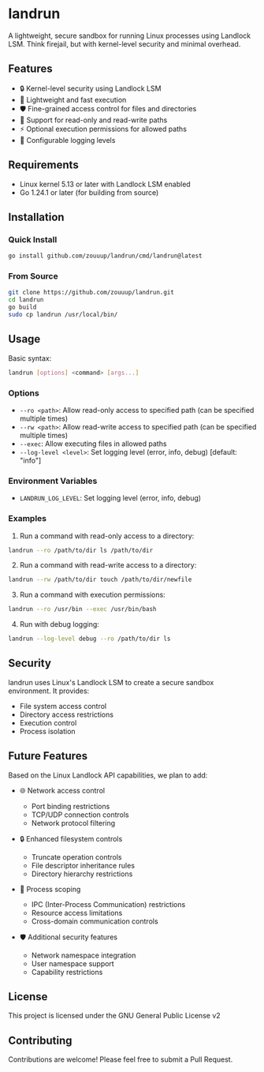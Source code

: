 # landrun

A lightweight, secure sandbox for running Linux processes using Landlock LSM. Think firejail, but with kernel-level security and minimal overhead.

## Features

- 🔒 Kernel-level security using Landlock LSM
- 🚀 Lightweight and fast execution
- 🛡️ Fine-grained access control for files and directories
- 🔄 Support for read-only and read-write paths
- ⚡ Optional execution permissions for allowed paths
- 📝 Configurable logging levels

## Requirements

- Linux kernel 5.13 or later with Landlock LSM enabled
- Go 1.24.1 or later (for building from source)

## Installation

### Quick Install

```bash
go install github.com/zouuup/landrun/cmd/landrun@latest
```

### From Source

```bash
git clone https://github.com/zouuup/landrun.git
cd landrun
go build
sudo cp landrun /usr/local/bin/
```

## Usage

Basic syntax:

```bash
landrun [options] <command> [args...]
```

### Options

- `--ro <path>`: Allow read-only access to specified path (can be specified multiple times)
- `--rw <path>`: Allow read-write access to specified path (can be specified multiple times)
- `--exec`: Allow executing files in allowed paths
- `--log-level <level>`: Set logging level (error, info, debug) [default: "info"]

### Environment Variables

- `LANDRUN_LOG_LEVEL`: Set logging level (error, info, debug)

### Examples

1. Run a command with read-only access to a directory:

```bash
landrun --ro /path/to/dir ls /path/to/dir
```

2. Run a command with read-write access to a directory:

```bash
landrun --rw /path/to/dir touch /path/to/dir/newfile
```

3. Run a command with execution permissions:

```bash
landrun --ro /usr/bin --exec /usr/bin/bash
```

4. Run with debug logging:

```bash
landrun --log-level debug --ro /path/to/dir ls
```

## Security

landrun uses Linux's Landlock LSM to create a secure sandbox environment. It provides:

- File system access control
- Directory access restrictions
- Execution control
- Process isolation

## Future Features

Based on the Linux Landlock API capabilities, we plan to add:

- 🌐 Network access control

  - Port binding restrictions
  - TCP/UDP connection controls
  - Network protocol filtering

- 🔒 Enhanced filesystem controls

  - Truncate operation controls
  - File descriptor inheritance rules
  - Directory hierarchy restrictions

- 🔄 Process scoping

  - IPC (Inter-Process Communication) restrictions
  - Resource access limitations
  - Cross-domain communication controls

- 🛡️ Additional security features
  - Network namespace integration
  - User namespace support
  - Capability restrictions

## License

This project is licensed under the GNU General Public License v2

## Contributing

Contributions are welcome! Please feel free to submit a Pull Request.
